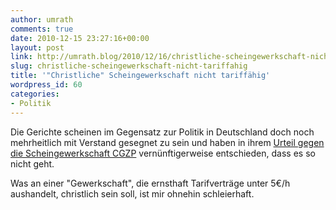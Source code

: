 ```yaml
---
author: umrath
comments: true
date: 2010-12-15 23:27:16+00:00
layout: post
link: http://umrath.blog/2010/12/16/christliche-scheingewerkschaft-nicht-tariffahig/
slug: christliche-scheingewerkschaft-nicht-tariffahig
title: '"Christliche" Scheingewerkschaft nicht tariffähig'
wordpress_id: 60
categories:
- Politik
---
```


Die Gerichte scheinen im Gegensatz zur Politik in Deutschland doch noch mehrheitlich mit Verstand gesegnet zu sein und haben in ihrem [Urteil gegen die Scheingewerkschaft CGZP](http://www.taz.de/1/zukunft/wirtschaft/artikel/1/unternehmen-sollen-buessen/) vernünftigerweise entschieden, dass es so nicht geht.

Was an einer "Gewerkschaft", die ernsthaft Tarifverträge unter 5€/h aushandelt, christlich sein soll, ist mir ohnehin schleierhaft.
